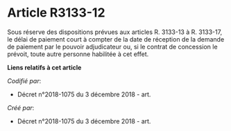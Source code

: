 # Article R3133-12

Sous réserve des dispositions prévues aux articles R. 3133-13 à R. 3133-17, le délai de paiement court à compter de la date
de réception de la demande de paiement par le pouvoir adjudicateur ou, si le contrat de concession le prévoit, toute autre
personne habilitée à cet effet.

**Liens relatifs à cet article**

_Codifié par_:

  - Décret n°2018-1075 du 3 décembre 2018 - art.

_Créé par_:

  - Décret n°2018-1075 du 3 décembre 2018 - art.
